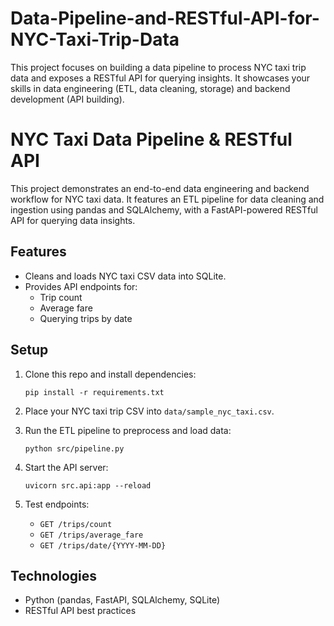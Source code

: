 # Data-Pipeline-and-RESTful-API-for-NYC-Taxi-Trip-Data
This project focuses on building a data pipeline to process NYC taxi trip data and exposes a RESTful API for querying insights. It showcases your skills in data engineering (ETL, data cleaning, storage) and backend development (API building).

# NYC Taxi Data Pipeline & RESTful API

This project demonstrates an end-to-end data engineering and backend workflow for NYC taxi data. It features an ETL pipeline for data cleaning and ingestion using pandas and SQLAlchemy, with a FastAPI-powered RESTful API for querying data insights.

## Features

- Cleans and loads NYC taxi CSV data into SQLite.
- Provides API endpoints for:
  - Trip count
  - Average fare
  - Querying trips by date

## Setup

1. Clone this repo and install dependencies:

    ```
    pip install -r requirements.txt
    ```

2. Place your NYC taxi trip CSV into `data/sample_nyc_taxi.csv`.

3. Run the ETL pipeline to preprocess and load data:

    ```
    python src/pipeline.py
    ```

4. Start the API server:

    ```
    uvicorn src.api:app --reload
    ```

5. Test endpoints:

    - `GET /trips/count`
    - `GET /trips/average_fare`
    - `GET /trips/date/{YYYY-MM-DD}`

## Technologies

- Python (pandas, FastAPI, SQLAlchemy, SQLite)
- RESTful API best practices
